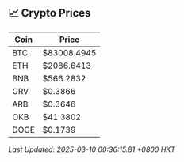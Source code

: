 ## 📈 Crypto Prices

| Coin | Price |
| ---- | ----- |
| BTC | $83008.4945 |
| ETH | $2086.6413 |
| BNB | $566.2832 |
| CRV | $0.3866 |
| ARB | $0.3646 |
| OKB | $41.3802 |
| DOGE | $0.1739 |

_Last Updated: 2025-03-10 00:36:15.81 +0800 HKT_